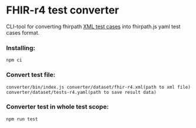 # FHIR-r4 test converter

CLI-tool for converting fhirpath [XML test cases](https://github.com/hl7-fhir/fhir-svn/blob/master/tests/resources/tests-fhir-r4.xml)
into fhirpath.js yaml test cases format.

### Installing:
```npm ci```


### Convert test file:
```converter/bin/index.js converter/dataset/fhir-r4.xml(path to xml file)  converter/dataset/tests-r4.yaml(path to save result data)```

### Converter test in whole test scope:
```npm run test```
